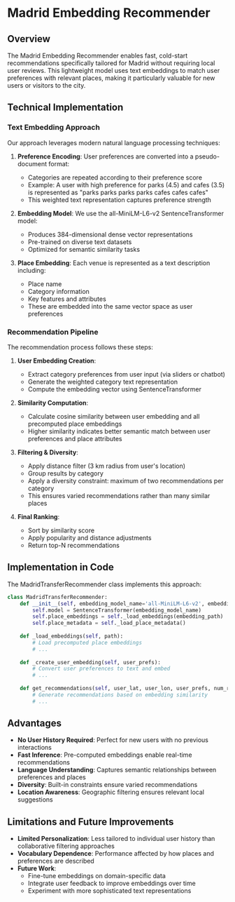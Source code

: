 # Madrid Embedding Recommender

## Overview

The Madrid Embedding Recommender enables fast, cold-start recommendations specifically tailored for Madrid without requiring local user reviews. This lightweight model uses text embeddings to match user preferences with relevant places, making it particularly valuable for new users or visitors to the city.

## Technical Implementation

### Text Embedding Approach

Our approach leverages modern natural language processing techniques:

1. **Preference Encoding**: User preferences are converted into a pseudo-document format:
   - Categories are repeated according to their preference score
   - Example: A user with high preference for parks (4.5) and cafes (3.5) is represented as "parks parks parks parks cafes cafes cafes"
   - This weighted text representation captures preference strength

2. **Embedding Model**: We use the all-MiniLM-L6-v2 SentenceTransformer model:
   - Produces 384-dimensional dense vector representations
   - Pre-trained on diverse text datasets
   - Optimized for semantic similarity tasks

3. **Place Embedding**: Each venue is represented as a text description including:
   - Place name
   - Category information
   - Key features and attributes
   - These are embedded into the same vector space as user preferences

### Recommendation Pipeline

The recommendation process follows these steps:

1. **User Embedding Creation**:
   - Extract category preferences from user input (via sliders or chatbot)
   - Generate the weighted category text representation
   - Compute the embedding vector using SentenceTransformer

2. **Similarity Computation**:
   - Calculate cosine similarity between user embedding and all precomputed place embeddings
   - Higher similarity indicates better semantic match between user preferences and place attributes

3. **Filtering & Diversity**:
   - Apply distance filter (3 km radius from user's location)
   - Group results by category
   - Apply a diversity constraint: maximum of two recommendations per category
   - This ensures varied recommendations rather than many similar places

4. **Final Ranking**:
   - Sort by similarity score
   - Apply popularity and distance adjustments
   - Return top-N recommendations

## Implementation in Code

The MadridTransferRecommender class implements this approach:

```python
class MadridTransferRecommender:
    def __init__(self, embedding_model_name='all-MiniLM-L6-v2', embedding_path='models/madrid_place_embeddings.npz'):
        self.model = SentenceTransformer(embedding_model_name)
        self.place_embeddings = self._load_embeddings(embedding_path)
        self.place_metadata = self._load_place_metadata()
        
    def _load_embeddings(self, path):
        # Load precomputed place embeddings
        # ...
        
    def _create_user_embedding(self, user_prefs):
        # Convert user preferences to text and embed
        # ...
        
    def get_recommendations(self, user_lat, user_lon, user_prefs, num_recs=5):
        # Generate recommendations based on embedding similarity
        # ...
```

## Advantages

- **No User History Required**: Perfect for new users with no previous interactions
- **Fast Inference**: Pre-computed embeddings enable real-time recommendations
- **Language Understanding**: Captures semantic relationships between preferences and places
- **Diversity**: Built-in constraints ensure varied recommendations
- **Location Awareness**: Geographic filtering ensures relevant local suggestions

## Limitations and Future Improvements

- **Limited Personalization**: Less tailored to individual user history than collaborative filtering approaches
- **Vocabulary Dependence**: Performance affected by how places and preferences are described
- **Future Work**:
  - Fine-tune embeddings on domain-specific data
  - Integrate user feedback to improve embeddings over time
  - Experiment with more sophisticated text representations 
